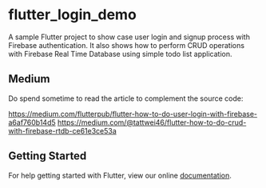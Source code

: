 # flutter_login_demo

A sample Flutter project to show case user login and signup process with Firebase authentication. 
It also shows how to perform CRUD operations with Firebase Real Time Database using simple todo list application.

## Medium
Do spend sometime to read the article to complement the source code:

https://medium.com/flutterpub/flutter-how-to-do-user-login-with-firebase-a6af760b14d5
https://medium.com/@tattwei46/flutter-how-to-do-crud-with-firebase-rtdb-ce61e3ce53a

## Getting Started

For help getting started with Flutter, view our online
[documentation](https://flutter.io/).
